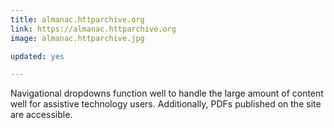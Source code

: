 ```yaml
---
title: almanac.httparchive.org
link: https://almanac.httparchive.org
image: almanac.httparchive.jpg

updated: yes

---
```


Navigational dropdowns function well to handle the large amount of content well for assistive technology users. Additionally, PDFs published on the site are accessible.

